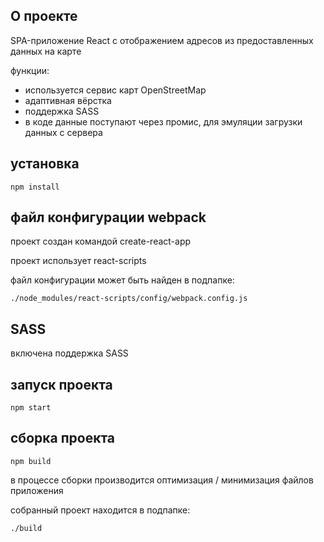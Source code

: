 ## О проекте

SPA-приложение React с отображением адресов из предоставленных данных на карте

функции:

- используется сервис карт OpenStreetMap
- адаптивная вёрстка
- поддержка SASS
- в коде данные поступают через промис, для эмуляции загрузки данных с сервера

## установка

`npm install`

## файл конфигурации webpack

проект создан командой create-react-app

проект использует react-scripts

файл конфигурации может быть найден в подпапке:

`./node_modules/react-scripts/config/webpack.config.js`

## SASS

включена поддержка SASS

## запуск проекта

`npm start`

## сборка проекта

`npm build`

в процессе сборки производится оптимизация / минимизация файлов приложения

собранный проект находится в подпапке:

`./build`

